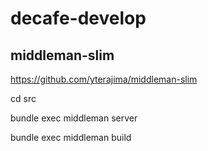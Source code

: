 decafe-develop
==============

## middleman-slim

https://github.com/yterajima/middleman-slim

cd src

bundle exec middleman server

bundle exec middleman build